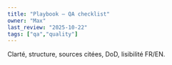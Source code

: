 ```yaml
---
title: "Playbook — QA checklist"
owner: "Max"
last_review: "2025-10-22"
tags: ["qa","quality"]
---
```

Clarté, structure, sources citées, DoD, lisibilité FR/EN.
